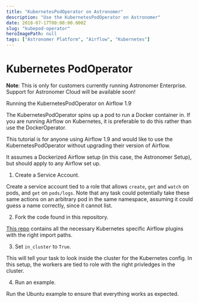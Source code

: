 ```yaml
---
title: "KubernetesPodOperator on Astronomer"
description: "Use the KubernetesPodOperator on Astronomer"
date: 2018-07-17T00:00:00.000Z
slug: "kubepod-operator"
heroImagePath: null
tags: ["Astronomer Platform", "Airflow", "Kubernetes"]
---
```



# Kubernetes PodOperator

**Note**: This is only for customers currently running Astronomer Enterprise. Support for Astronomer Cloud will be available soon!

Running the KubernetesPodOperator on Airflow 1.9

The KubernetesPodOperator spins up a pod to run a Docker container in. If you are running Airflow on Kubernetes, it is preferable to do this rather than use the DockerOperator.

This tutorial is for anyone using Airflow 1.9 and would like to use the KubernetesPodOperator without upgrading their version of Airflow.

It assumes a Dockerized Airflow setup (in this case, the Astronomer Setup), but should apply to any Airflow set up.


1. Create a Service Account.

Create a service account tied to a role that allows `create`, `get` and `watch` on pods, and `get` on `pods/logs`. Note that any task could potentially take these same actions on an arbitrary pod in the same namespace, assuming it could guess a name correctly, since it cannot list.

2. Fork the code found in this repository.

[This repo](https://github.com/airflow-plugins/example_kubernetes_pod) contains all the necessary Kubernetes specific Airflow plugins with the right import paths.

3. Set `in_cluster` to `True`.

This will tell your task to look inside the cluster for the Kubernetes config. In this setup, the workers are tied to role with the right privledges in the cluster.

4. Run an example.

Run the Ubuntu example to ensure that everything works as expected.
